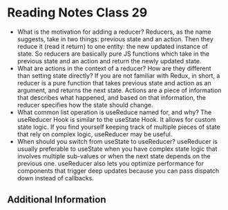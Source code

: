 # Reading Notes Class 29

- What is the motivation for adding a reducer? Reducers, as the name suggests, take in two things: previous state and an action. Then they reduce it (read it return) to one entity: the new updated instance of state. So reducers are basically pure JS functions which take in the previous state and an action and return the newly updated state.
- What are actions in the context of a reducer? How are they different than setting state directly? If you are not familiar with Redux, in short, a reducer is a pure function that takes previous state and action as an argument, and returns the next state. Actions are a piece of information that describes what happened, and based on that information, the reducer specifies how the state should change.
- What common list operation is useReduce named for, and why? The useReducer Hook is similar to the useState Hook. It allows for custom state logic. If you find yourself keeping track of multiple pieces of state that rely on complex logic, useReducer may be useful.
- When should you switch from useState to useReducer? useReducer is usually preferable to useState when you have complex state logic that involves multiple sub-values or when the next state depends on the previous one. useReducer also lets you optimize performance for components that trigger deep updates because you can pass dispatch down instead of callbacks.

## Additional Information
